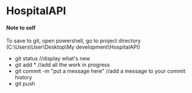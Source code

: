 # HospitalAPI

#### Note to self
To save to git, open powershell, go to project directory (C:\Users\User\Desktop\My development\HospitalAPI)
- git status //display what's new
- git add * //add all the work in progress
- git commit -m "put a message here" //add a message to your commit history
- git push
